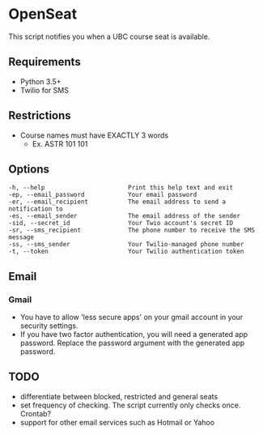 # OpenSeat

This script notifies you when a UBC course seat is available. 

## Requirements
- Python 3.5+
- Twilio for SMS

## Restrictions
- Course names must have EXACTLY 3 words
    - Ex. ASTR 101 101

## Options
    -h, --help                       Print this help text and exit
    -ep, --email_password            Your email password
    -er, --email_recipient           The email address to send a notification to
    -es, --email_sender              The email address of the sender
    -sid, --secret_id                Your Twio account's secret ID
    -sr, --sms_recipient             The phone number to receive the SMS message
    -ss, --sms_sender                Your Twilio-managed phone number
    -t, --token                      Your Twilio authentication token

## Email
### Gmail
- You have to allow 'less secure apps' on your gmail account in your security settings.
- If you have two factor authentication, you will need a generated app password. Replace the password argument with the generated app password.


## TODO
- differentiate between blocked, restricted and general seats
- set frequency of checking. The script currently only checks once. Crontab?
- support for other email services such as Hotmail or Yahoo
